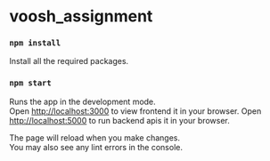 # voosh_assignment

### `npm install`
Install all the required packages.



### `npm start`

Runs the app in the development mode.\
Open [http://localhost:3000](http://localhost:3000) to view frontend it in your browser.
Open [http://localhost:5000](http://localhost:5000) to run backend apis it in your browser.

The page will reload when you make changes.\
You may also see any lint errors in the console.
